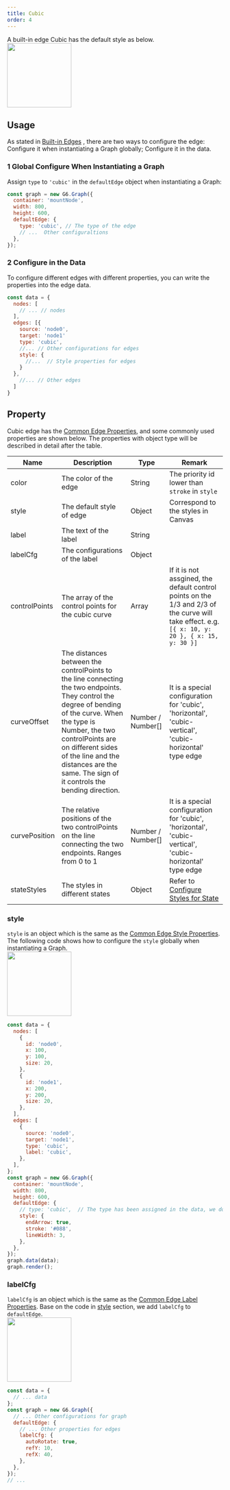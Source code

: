 ```yaml
---
title: Cubic
order: 4
---
```


A built-in edge Cubic has the default style as below.<br /> <img src='https://gw.alipayobjects.com/mdn/rms_f8c6a0/afts/img/A*rcLiTa6Ih3AAAAAAAAAAAABkARQnAQ' width=150/>

## Usage

As stated in [Built-in Edges](/en/docs/manual/middle/elements/edges/defaultEdge) , there are two ways to configure the edge: Configure it when instantiating a Graph globally; Configure it in the data.

### 1 Global Configure When Instantiating a Graph

Assign `type` to `'cubic'` in the `defaultEdge` object when instantiating a Graph:

```javascript
const graph = new G6.Graph({
  container: 'mountNode',
  width: 800,
  height: 600,
  defaultEdge: {
    type: 'cubic', // The type of the edge
    // ...  Other configuraltions
  },
});
```

### 2 Configure in the Data

To configure different edges with different properties, you can write the properties into the edge data.

```javascript
const data = {
  nodes: [
    // ... // nodes
  ],
  edges: [{
    source: 'node0',
    target: 'node1'
    type: 'cubic',
    //... // Other configurations for edges
    style: {
      //...  // Style properties for edges
    }
  },
    //... // Other edges
  ]
}
```

## Property

Cubic edge has the [Common Edge Properties](/en/docs/manual/middle/elements/edges/defaultEdge/#the-common-property), and some commonly used properties are shown below. The properties with object type will be described in detail after the table.

| Name | Description | Type | Remark |
| --- | --- | --- | --- |
| color | The color of the edge | String | The priority id lower than `stroke` in `style` |
| style | The default style of edge | Object | Correspond to the styles in Canvas |
| label | The text of the label | String |  |
| labelCfg | The configurations of the label | Object |  |
| controlPoints | The array of the control points for the cubic curve | Array | If it is not assgined, the default control points on the 1/3 and 2/3 of the curve will take effect. e.g. `[{ x: 10, y: 20 }, { x: 15, y: 30 }]` |
| curveOffset | The distances between the controlPoints to the line connecting the two endpoints. They control the degree of bending of the curve. When the type is Number, the two controlPoints are on different sides of the line and the distances are the same. The sign of it controls the bending direction. | Number / Number[] | It is a special configuration for 'cubic', 'horizontal', 'cubic-vertical', 'cubic-horizontal' type edge |
| curvePosition | The relative positions of the two controlPoints on the line connecting the two endpoints. Ranges from 0 to 1 | Number / Number[] | It is a special configuration for 'cubic', 'horizontal', 'cubic-vertical', 'cubic-horizontal' type edge |
| stateStyles | The styles in different states | Object | Refer to [Configure Styles for State](/en/docs/manual/middle/states/state#configure-styles-for-state) |

### style

`style` is an object which is the same as the [Common Edge Style Properties](/en/docs/manual/middle/elements/edges/defaultEdge/#style). The following code shows how to configure the `style` globally when instantiating a Graph.<br /> <img src='https://gw.alipayobjects.com/mdn/rms_f8c6a0/afts/img/A*Do6IQouIA9AAAAAAAAAAAABkARQnAQ' width=150/>

```javascript
const data = {
  nodes: [
    {
      id: 'node0',
      x: 100,
      y: 100,
      size: 20,
    },
    {
      id: 'node1',
      x: 200,
      y: 200,
      size: 20,
    },
  ],
  edges: [
    {
      source: 'node0',
      target: 'node1',
      type: 'cubic',
      label: 'cubic',
    },
  ],
};
const graph = new G6.Graph({
  container: 'mountNode',
  width: 800,
  height: 600,
  defaultEdge: {
    // type: 'cubic',  // The type has been assigned in the data, we do not have to define it any more
    style: {
      endArrow: true,
      stroke: '#088',
      lineWidth: 3,
    },
  },
});
graph.data(data);
graph.render();
```

### labelCfg

`labelCfg` is an object which is the same as the [Common Edge Label Properties](/en/docs/manual/middle/elements/edges/defaultEdge/#label-and-labelcfg). Base on the code in [style](#style) section, we add `labelCfg` to `defaultEdge`.<br /> <img src='https://gw.alipayobjects.com/mdn/rms_f8c6a0/afts/img/A*ySTVQ7MrMtgAAAAAAAAAAABkARQnAQ' width=150/>

```javascript
const data = {
  // ... data
};
const graph = new G6.Graph({
  // ... Other configurations for graph
  defaultEdge: {
    // ... Other properties for edges
    labelCfg: {
      autoRotate: true,
      refY: 10,
      refX: 40,
    },
  },
});
// ...
```
